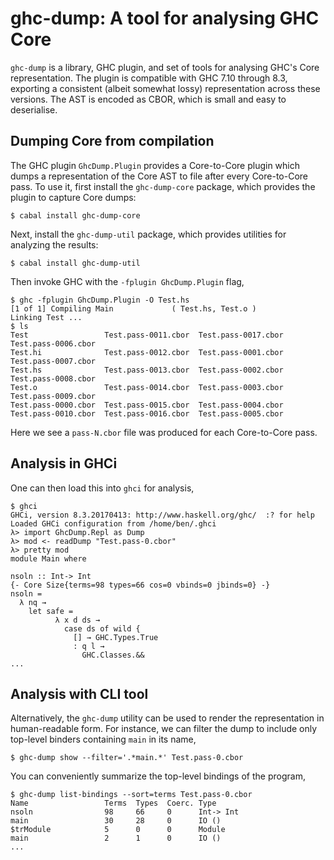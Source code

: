 # ghc-dump: A tool for analysing GHC Core

`ghc-dump` is a library, GHC plugin, and set of tools for analysing GHC's Core
representation. The plugin is compatible with GHC 7.10 through 8.3, exporting a
consistent (albeit somewhat lossy) representation across these versions. The AST
is encoded as CBOR, which is small and easy to deserialise.

## Dumping Core from compilation

The GHC plugin `GhcDump.Plugin` provides a Core-to-Core plugin which dumps a
representation of the Core AST to file after every Core-to-Core pass. To use it,
first install the `ghc-dump-core` package, which provides the plugin to capture
Core dumps:
```
$ cabal install ghc-dump-core
```

Next, install the `ghc-dump-util` package, which provides utilities for analyzing
the results:
```
$ cabal install ghc-dump-util
```


Then invoke GHC with the `-fplugin GhcDump.Plugin` flag,
```
$ ghc -fplugin GhcDump.Plugin -O Test.hs
[1 of 1] Compiling Main             ( Test.hs, Test.o )
Linking Test ...
$ ls
Test                 Test.pass-0011.cbor  Test.pass-0017.cbor  Test.pass-0006.cbor
Test.hi              Test.pass-0012.cbor  Test.pass-0001.cbor  Test.pass-0007.cbor
Test.hs              Test.pass-0013.cbor  Test.pass-0002.cbor  Test.pass-0008.cbor
Test.o               Test.pass-0014.cbor  Test.pass-0003.cbor  Test.pass-0009.cbor
Test.pass-0000.cbor  Test.pass-0015.cbor  Test.pass-0004.cbor
Test.pass-0010.cbor  Test.pass-0016.cbor  Test.pass-0005.cbor
```
Here we see a `pass-N.cbor` file was produced for each Core-to-Core pass. 

## Analysis in GHCi

One can then load this into `ghci` for analysis,
```
$ ghci
GHCi, version 8.3.20170413: http://www.haskell.org/ghc/  :? for help
Loaded GHCi configuration from /home/ben/.ghci
λ> import GhcDump.Repl as Dump
λ> mod <- readDump "Test.pass-0.cbor"
λ> pretty mod
module Main where

nsoln :: Int-> Int
{- Core Size{terms=98 types=66 cos=0 vbinds=0 jbinds=0} -}
nsoln =
  λ nq →
    let safe =
          λ x d ds →
            case ds of wild {
              [] → GHC.Types.True
              : q l →
                GHC.Classes.&&
...
```

## Analysis with CLI tool

Alternatively, the `ghc-dump` utility can be used to render the representation
in human-readable form. For instance, we can filter the dump to include only
top-level binders containing `main` in its name,
```
$ ghc-dump show --filter='.*main.*' Test.pass-0.cbor
```
You can conveniently summarize the top-level bindings of the program,
```
$ ghc-dump list-bindings --sort=terms Test.pass-0.cbor
Name                 Terms  Types  Coerc. Type
nsoln                98     66     0      Int-> Int
main                 30     28     0      IO ()
$trModule            5      0      0      Module
main                 2      1      0      IO ()
...
```
